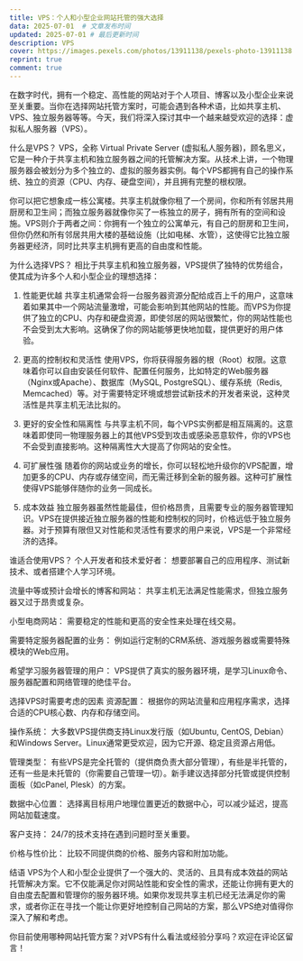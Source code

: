 ```yaml
---
title: VPS：个人和小型企业网站托管的强大选择
data: 2025-07-01  # 文章发布时间
updated: 2025-07-01 # 最后更新时间
description: VPS
cover: https://images.pexels.com/photos/13911138/pexels-photo-13911138.jpeg
reprint: true
comment: true
---
```

在数字时代，拥有一个稳定、高性能的网站对于个人项目、博客以及小型企业来说至关重要。当你在选择网站托管方案时，可能会遇到各种术语，比如共享主机、VPS、独立服务器等等。今天，我们将深入探讨其中一个越来越受欢迎的选择：虚拟私人服务器（VPS）。

什么是VPS？
VPS，全称 Virtual Private Server (虚拟私人服务器)，顾名思义，它是一种介于共享主机和独立服务器之间的托管解决方案。从技术上讲，一个物理服务器会被划分为多个独立的、虚拟的服务器实例。每个VPS都拥有自己的操作系统、独立的资源（CPU、内存、硬盘空间），并且拥有完整的根权限。

你可以把它想象成一栋公寓楼。共享主机就像你租了一个房间，你和所有邻居共用厨房和卫生间；而独立服务器就像你买了一栋独立的房子，拥有所有的空间和设施。VPS则介于两者之间：你拥有一个独立的公寓单元，有自己的厨房和卫生间，但你仍然和所有邻居共用大楼的基础设施（比如电梯、水管），这使得它比独立服务器更经济，同时比共享主机拥有更高的自由度和性能。

为什么选择VPS？
相比于共享主机和独立服务器，VPS提供了独特的优势组合，使其成为许多个人和小型企业的理想选择：

1. 性能更优越
共享主机通常会将一台服务器资源分配给成百上千的用户，这意味着如果其中一个网站流量激增，可能会影响到其他网站的性能。而VPS为你提供了独立的CPU、内存和硬盘资源，即使邻居的网站很繁忙，你的网站性能也不会受到太大影响。这确保了你的网站能够更快地加载，提供更好的用户体验。

2. 更高的控制权和灵活性
使用VPS，你将获得服务器的根（Root）权限。这意味着你可以自由安装任何软件、配置任何服务，比如特定的Web服务器（Nginx或Apache）、数据库（MySQL, PostgreSQL）、缓存系统（Redis, Memcached）等。对于需要特定环境或想尝试新技术的开发者来说，这种灵活性是共享主机无法比拟的。

3. 更好的安全性和隔离性
与共享主机不同，每个VPS实例都是相互隔离的。这意味着即使同一物理服务器上的其他VPS受到攻击或感染恶意软件，你的VPS也不会受到直接影响。这种隔离性大大提高了你网站的安全性。

4. 可扩展性强
随着你的网站或业务的增长，你可以轻松地升级你的VPS配置，增加更多的CPU、内存或存储空间，而无需迁移到全新的服务器。这种可扩展性使得VPS能够伴随你的业务一同成长。

5. 成本效益
独立服务器虽然性能最佳，但价格昂贵，且需要专业的服务器管理知识。VPS在提供接近独立服务器的性能和控制权的同时，价格远低于独立服务器。对于预算有限但又对性能和灵活性有要求的用户来说，VPS是一个非常经济的选择。

谁适合使用VPS？
个人开发者和技术爱好者： 想要部署自己的应用程序、测试新技术、或者搭建个人学习环境。

流量中等或预计会增长的博客和网站： 共享主机无法满足性能需求，但独立服务器又过于昂贵或复杂。

小型电商网站： 需要稳定的性能和更高的安全性来处理在线交易。

需要特定服务器配置的业务： 例如运行定制的CRM系统、游戏服务器或需要特殊模块的Web应用。

希望学习服务器管理的用户： VPS提供了真实的服务器环境，是学习Linux命令、服务器配置和网络管理的绝佳平台。

选择VPS时需要考虑的因素
资源配置： 根据你的网站流量和应用程序需求，选择合适的CPU核心数、内存和存储空间。

操作系统： 大多数VPS提供商支持Linux发行版（如Ubuntu, CentOS, Debian）和Windows Server。Linux通常更受欢迎，因为它开源、稳定且资源占用低。

管理类型： 有些VPS是完全托管的（提供商负责大部分管理），有些是半托管的，还有一些是未托管的（你需要自己管理一切）。新手建议选择部分托管或提供控制面板（如cPanel, Plesk）的方案。

数据中心位置： 选择离目标用户地理位置更近的数据中心，可以减少延迟，提高网站加载速度。

客户支持： 24/7的技术支持在遇到问题时至关重要。

价格与性价比： 比较不同提供商的价格、服务内容和附加功能。

结语
VPS为个人和小型企业提供了一个强大的、灵活的、且具有成本效益的网站托管解决方案。它不仅能满足你对网站性能和安全性的需求，还能让你拥有更大的自由度去配置和管理你的服务器环境。如果你发现共享主机已经无法满足你的需求，或者你正在寻找一个能让你更好地控制自己网站的方案，那么VPS绝对值得你深入了解和考虑。

你目前使用哪种网站托管方案？对VPS有什么看法或经验分享吗？欢迎在评论区留言！
